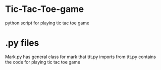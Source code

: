 # Tic-Tac-Toe-game
python script for playing tic tac toe game

# .py files
Mark.py has general class for mark that ttt.py imports from
ttt.py contains the code for playing tic tac toe game

